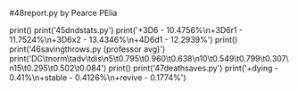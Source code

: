 #48report.py by Pearce PElia 

print()
print('45dndstats.py')
print('+3D6 - 10.4756%\n+3D6r1 - 11.7524%\n+3D6x2 - 13.4346%\n+4D6d1 - 12.2939%')
print()
print('46savingthrows.py (professor avg)')
print('DC\tnorm\tadv\tdis\n5\t0.795\t0.960\t0.638\n10\t0.549\t0.799\t0.307\n15\t0.295\t0.502\t0.084')
print()
print('47deathsaves.py')
print('+dying - 0.41%\n+stable - 0.4126%\n+revive - 0.1774%')

